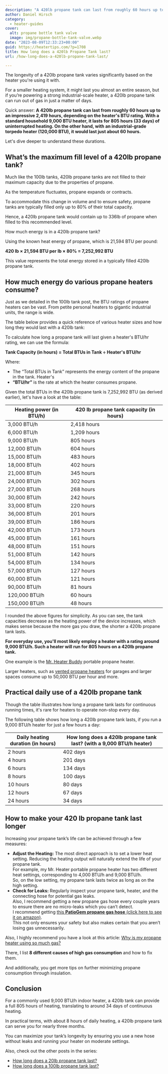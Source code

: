 ```yaml
---
description: "A 420lb propane tank can last from roughly 60 hours up to an impressive 2,419 hours, depending on the heater's BTU rating."
author: Daniel Hirsch
category:
  - heater-guides
cover:
  alt: propane bottle tank valve
  image: img/propane-bottle-tank-valve.webp
date: "2023-08-09T12:33:23+00:00"
guid: https://heatertips.com/?p=1708
title: How long does a 420lb Propane Tank last?
url: /how-long-does-a-420lb-propane-tank-last/

---
```

The longevity of a 420lb propane tank varies significantly based on the heater you're using it with.

For a smaller heating system, it might last you almost an entire season, but if you’re powering a strong industrial-scale heater, a 420lb propane tank can run out of gas in just a matter of days.

Quick answer: **A 420lb propane tank can last from roughly 60 hours up to an impressive 2,419 hours, depending on the heater's BTU rating. With a standard household 9,000 BTU heater, it lasts for 805 hours (33 days) of uninterrupted heating. On the other hand, with an industrial-grade torpedo heater (120,000 BTU), it would last just about 60 hours.**

Let's dive deeper to understand these durations.

## What’s the maximum fill level of a 420lb propane tank?

Much like the 100lb tanks, 420lb propane tanks are not filled to their maximum capacity due to the properties of propane.

As the temperature fluctuates, propane expands or contracts.

To accommodate this change in volume and to ensure safety, propane tanks are typically filled only up to 80% of their total capacity.

Hence, a 420lb propane tank would contain up to 336lb of propane when filled to this recommended level.

How much energy is in a 420lb propane tank?

Using the known heat energy of propane, which is 21,594 BTU per pound:

**420 lb × 21,594 BTU per lb × 80% = 7,252,992 BTU**

This value represents the total energy stored in a typically filled 420lb propane tank.

## How much energy do various propane heaters consume?

Just as we detailed in the 100lb tank post, the BTU ratings of propane heaters can be vast. From petite personal heaters to gigantic industrial units, the range is wide.

The table below provides a quick reference of various heater sizes and how long they would last with a 420lb tank:

To calculate how long a propane tank will last given a heater's BTU/hr rating, we can use the formula:

**Tank Capacity (in hours) = Total BTUs in Tank ÷ Heater's BTU/hr**

Where:

- The “Total BTUs in Tank” represents the energy content of the propane in the tank. Heater's
- **“BTU/hr”** is the rate at which the heater consumes propane.

Given the total BTUs in the 420lb propane tank is 7,252,992 BTU (as derived earlier), let's have a look at the table:

Heating power (in BTU/h) | 420 lb propane tank capacity (in hours)  
------------------------- | ---------------------------------------  
3,000 BTU/h               | 2,418 hours  
6,000 BTU/h               | 1,209 hours  
9,000 BTU/h               | 805 hours  
12,000 BTU/h              | 604 hours  
15,000 BTU/h              | 483 hours  
18,000 BTU/h              | 402 hours  
21,000 BTU/h              | 345 hours  
24,000 BTU/h              | 302 hours  
27,000 BTU/h              | 268 hours  
30,000 BTU/h              | 242 hours  
33,000 BTU/h              | 220 hours  
36,000 BTU/h              | 201 hours  
39,000 BTU/h              | 186 hours  
42,000 BTU/h              | 173 hours  
45,000 BTU/h              | 161 hours  
48,000 BTU/h              | 151 hours  
51,000 BTU/h              | 142 hours  
54,000 BTU/h              | 134 hours  
57,000 BTU/h              | 127 hours  
60,000 BTU/h              | 121 hours  
90,000 BTU/h              | 81 hours  
120,000 BTU/h             | 60 hours  
150,000 BTU/h             | 48 hours  

I rounded the above figures for simplicity. As you can see, the tank capacities decrease as the heating power of the device increases, which makes sense because the more gas you draw, the shorter a 420lb propane tank lasts.

**For everyday use, you'll most likely employ a heater with a rating around 9,000 BTU/h. Such a heater will run for 805 hours on a 420lb propane tank.**

One example is the [Mr. Heater Buddy](/whats-the-safest-propane-heater/) portable propane heater.

Larger heaters, such as [vented propane heaters](/best-vented-gas-heaters/) for garages and larger spaces consume up to 50,000 BTU per hour and more.

## Practical daily use of a 420lb propane tank

Though the table illustrates how long a propane tank lasts for continuous running times, it's rare for heaters to operate non-stop every day.

The following table shows how long a 420lb propane tank lasts, if you run a 9,000 BTU/h heater for just a few hours a day:

Daily heating duration (in hours) | How long does a 420lb propane tank last? (with a 9,000 BTU/h heater)  
--------------------------------- | ---------------------------------------------------------------  
2 hours                          | 402 days  
4 hours                          | 201 days  
6 hours                          | 134 days  
8 hours                          | 100 days  
10 hours                         | 80 days  
12 hours                         | 67 days  
24 hours                         | 34 days  

## How to make your 420 lb propane tank last longer

Increasing your propane tank’s life can be achieved through a few measures:

- **Adjust the Heating:** The most direct approach is to set a lower heat setting. Reducing the heating output will naturally extend the life of your propane tank.  
For example, my Mr. Heater portable propane heater has two different heat settings, corresponding to 4,000 BTU/h and 9,000 BTU/h.  
So, on the low setting, my propane tank lasts twice as long as on the high setting.
- **Check for Leaks:** Regularly inspect your propane tank, heater, and the connecting hose for potential gas leaks.  
Also, I recommend getting a new propane gas hose every couple years to ensure there are no micro-leaks which you can’t detect.  
I recommend getting [this **PatioGem propane gas hose** (click here to see it on amazon)](https://www.amazon.com/PatioGem-Propane-Blackstone-Stove-CSA-Certified/dp/B09D2VXBLZ?crid=3F94Y3484QFLO&keywords=propane+hose&qid=1691583841&sprefix=propane+hose%2Caps%2C176&sr=8-16&linkCode=ll1&tag=heatertips-20&linkId=9d1ac0d07637dbc5fd1c161f0c0a38ea&language=en_US&ref_=as_li_ss_tl).  
This not only ensures your safety but also makes certain that you aren’t losing gas unnecessarily.

Also, I highly recommend you have a look at this article: [Why is my propane heater using so much gas?](/why-is-propane-heater-using-so-much-gas/)

There, I list **8 different causes of high gas consumption** and how to fix them.

And additionally, you get more tips on further minimizing propane consumption through insulation.

## Conclusion

For a commonly used 9,000 BTU/h indoor heater, a 420lb tank can provide a full 805 hours of heating, translating to around 34 days of continuous heating.

In practical terms, with about 8 hours of daily heating, a 420lb propane tank can serve you for nearly three months.

You can maximize your tank’s longevity by ensuring you use a new hose without leaks and running your heater on moderate settings.

Also, check out the other posts in the series:

- [How long does a 20lb propane tank last?](/how-long-does-a-20lb-propane-tank-last/)
- [How long does a 100lb propane tank last?](/how-long-does-a-100lb-propane-tank-last/)

